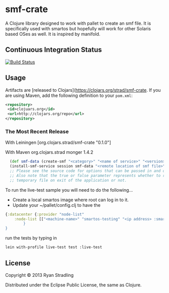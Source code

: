 # smf-crate

A Clojure library designed to work with pallet to create an smf file.  It is specifically used with smartos but hopefully will work for other Solaris based OSes as well.  It is inspired by manifold.

## Continuous Integration Status
[![Build Status](https://travis-ci.org/rstradling/smf-crate.png)](https://travis-ci.org/rstradling/smf-crate])

## Usage
Artifacts are [released to Clojars](https://clojars.org/strad/smf-crate.  If you are using Maven, add the following definition to your `pom.xml`:
```xml
<repository>
 <id>clojuars.org</id>
 <url>http://clojars.org/repo</url>
</repository>
```

### The Most Recent Release
With Leiningen
   [org.clojars.strad/smf-crate "0.1.0"]

With Maven
   <dependency>
      <groupId>org.clojars.strad</groupId>
      <artifactId>monger</artifactId>
      <version>1.4.2</version>
   </dependency>

```clojure
  (def smf-data (create-smf "<category>" "<name of service>" "<version>" "run command" "user" "group"))
  (install-smf-service session smf-data "<remote location of smf file>" <true|false>) 
  ;; Please see the source code for options that can be passed in and overridden
  ;; Also note that the true or false parameter represents whether to remove the
  ;; temporary file on exit of the application or not.
```

To run the live-test sample you will need to do the following...
* Create a local smartos image where root can log in to it.
* Update your ~/pallet/config.clj to have the 
```clojure
{:datacenter {:provider "node-list"
	:node-list [["<machine-name>" "smartos-testing" "<ip address> :smartos]]
        }
}
```
run the tests by typing in 
```bash
lein with-profile live-test test :live-test
```
## License

Copyright © 2013 Ryan Stradling

Distributed under the Eclipse Public License, the same as Clojure.
